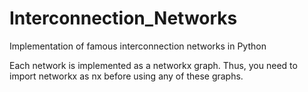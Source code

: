 # Interconnection_Networks
Implementation of famous interconnection networks in Python

Each network is implemented as a networkx graph. Thus, you need to import networkx as nx before using any of these graphs.
